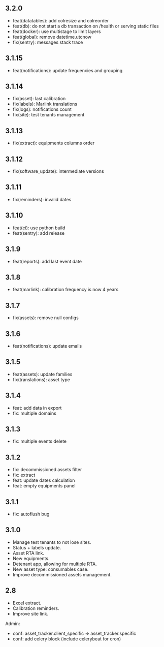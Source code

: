 3.2.0
---
- feat(datatables): add colresize and colreorder
- feat(db): do not start a db transaction on /health or serving static files
- feat(docker): use multistage to limit layers
- feat(global): remove datetime.utcnow
- fix(sentry): messages stack trace

3.1.15
---
- feat(notifications): update frequencies and grouping

3.1.14
---
- fix(asset): last calibration
- fix(labels): Marlink translations
- fix(logs): notifications count
- fix(site): test tenants management

3.1.13
---
- fix(extract): equipments columns order

3.1.12
---
- fix(software_update): intermediate versions

3.1.11
---
- fix(reminders): invalid dates

3.1.10
---
- feat(ci): use python build
- feat(sentry): add release

3.1.9
---
- feat(reports): add last event date

3.1.8
---
- feat(marlink): calibration frequency is now 4 years

3.1.7
---
- fix(assets): remove null configs

3.1.6
---
- feat(notifications): update emails

3.1.5
---
- feat(assets): update families
- fix(translations): asset type

3.1.4
---
- feat: add data in export
- fix: multiple domains

3.1.3
---
- fix: multiple events delete

3.1.2
---
- fix: decommissioned assets filter
- fix: extract
- feat: update dates calculation
- feat: empty equipments panel

3.1.1
---
- fix: autoflush bug

3.1.0
---
- Manage test tenants to not lose sites.
- Status + labels update.
- Asset RTA link.
- New equipments.
- Detenant app, allowing for multiple RTA.
- New asset type: consumables case.
- Improve decommissioned assets management.
  
2.8
---
- Excel extract.
- Calibration reminders.
- Improve site link.

Admin:
- conf: asset_tracker.client_specific => asset_tracker.specific
- conf: add celery block (include celerybeat for cron)
